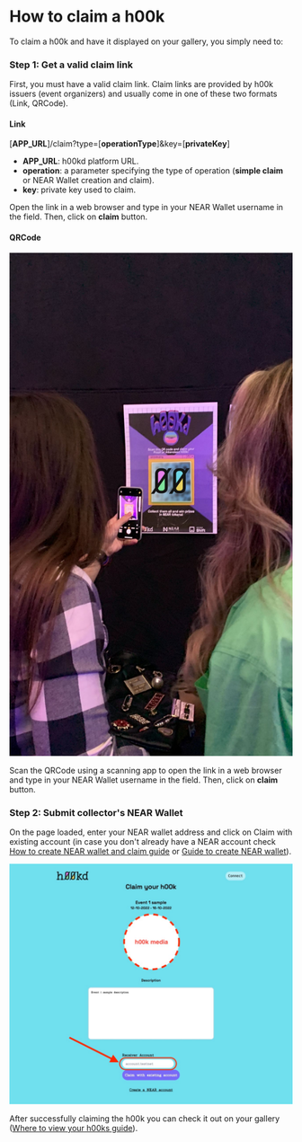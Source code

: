 # How to claim a h00k

To claim a h00k and have it displayed on your gallery, you simply need to:

### Step 1: Get a valid claim link

First, you must have a valid claim link.
Claim links are provided by h00k issuers (event organizers) and usually come in one of these two formats (Link, QRCode).

#### Link

[**APP_URL**]/claim?type=[**operationType**]&key=[**privateKey**]

- **APP_URL**: h00kd platform URL.
- **operation**: a parameter specifying the type of operation (**simple claim** or NEAR Wallet creation and claim).
- **key**: private key used to claim.

Open the link in a web browser and type in your NEAR Wallet username in the field.
Then, click on **claim** button.

#### QRCode

![Picture of collectors scanning QRCode for claim link](../../static/img/user-guide/qrcode_scanning.jpeg)

Scan the QRCode using a scanning app to open the link in a web browser and type in your NEAR Wallet username in the field.
Then, click on **claim** button.

### Step 2: Submit collector's NEAR Wallet

On the page loaded, enter your NEAR wallet address and click on Claim with existing account (in case you don't already have a NEAR account check [How to create NEAR wallet and claim guide](./how-to-create-and-claim) or [Guide to create NEAR wallet](https://wiki.near.org/getting-started/creating-a-near-wallet)).

![Screenshot of the claim page](../../static/img/user-guide/claim_page.jpeg)

After successfully claiming the h00k you can check it out on your gallery ([Where to view your h00ks guide](./where-to-view-h00ks)).
